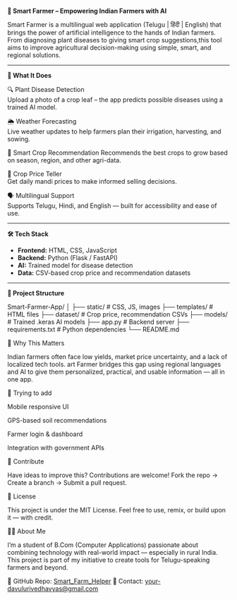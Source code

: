 **🌾 Smart Farmer – Empowering Indian Farmers with AI**

Smart Farmer is a multilingual web application (Telugu | हिंदी | English) that brings the power of artificial intelligence to the hands of Indian farmers.
From diagnosing plant diseases to giving smart crop suggestions,this tool aims to improve agricultural decision-making using simple, smart, and regional solutions.

---

**🚀 What It Does**

🔍 Plant Disease Detection  
Upload a photo of a crop leaf – the app predicts possible diseases using a trained AI model.

🌦️ Weather Forecasting  
Live weather updates to help farmers plan their irrigation, harvesting, and sowing.

🌱 Smart Crop Recommendation 
Recommends the best crops to grow based on season, region, and other agri-data.

💸 Crop Price Teller  
Get daily mandi prices to make informed selling decisions.

🗣️ Multilingual Support  
Supports Telugu, Hindi, and English — built for accessibility and ease of use.

---

 **🛠️ Tech Stack**

- **Frontend:** HTML, CSS, JavaScript
- **Backend:** Python (Flask / FastAPI)
- **AI:** Trained  model for disease detection
- **Data:** CSV-based crop price and recommendation datasets

---
**📂 Project Structure**

Smart-Farmer-App/
│
├── static/             # CSS, JS, images
├── templates/          # HTML files
├── dataset/            # Crop price, recommendation CSVs
├── models/             # Trained .keras AI models
├── app.py              # Backend server
├── requirements.txt    # Python dependencies
└── README.md

🌱 Why This Matters

Indian farmers often face low yields, market price uncertainty, and a lack of localized tech tools.
art Farmer bridges this gap using regional languages and AI to give them personalized, practical, 
and usable information — all in one app.

📌 Trying to add

 Mobile responsive UI

 GPS-based soil recommendations

 Farmer login & dashboard

 Integration with government APIs

🤝 Contribute

Have ideas to improve this? Contributions are welcome!
Fork the repo → Create a branch → Submit a pull request.

📃 License

This project is under the MIT License.
Feel free to use, remix, or build upon it — with credit.

🙋‍♂️ About Me

I’m a student of B.Com (Computer Applications) passionate about combining technology with real-world impact — especially in rural India.
This project is part of my initiative to create tools for Telugu-speaking farmers and beyond.

🔗 GitHub Repo: [Smart_Farm_Helper](https://github.com/VedhavyasDavuluri/Smart_Farm_Helper)
📧 Contact: your-davulurivedhavyas@gmail.com
